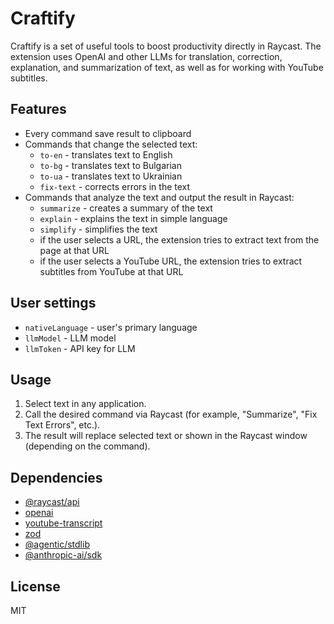 # Craftify

Craftify is a set of useful tools to boost productivity directly in Raycast. The extension uses OpenAI and other LLMs for translation, correction, explanation, and summarization of text, as well as for working with YouTube subtitles.

## Features

- Every command save result to clipboard
- Commands that change the selected text:
    + `to-en` - translates text to English
    + `to-bg` - translates text to Bulgarian
    + `to-ua` - translates text to Ukrainian
    + `fix-text` - corrects errors in the text
- Commands that analyze the text and output the result in Raycast:
    + `summarize` - creates a summary of the text
    + `explain` - explains the text in simple language
    + `simplify` - simplifies the text
    + if the user selects a URL, the extension tries to extract text from the page at that URL
    + if the user selects a YouTube URL, the extension tries to extract subtitles from YouTube at that URL

## User settings

- `nativeLanguage` - user's primary language
- `llmModel` - LLM model
- `llmToken` - API key for LLM

## Usage

1. Select text in any application.
2. Call the desired command via Raycast (for example, "Summarize", "Fix Text Errors", etc.).
3. The result will replace selected text or shown in the Raycast window (depending on the command).

## Dependencies

- [@raycast/api](https://www.npmjs.com/package/@raycast/api)
- [openai](https://www.npmjs.com/package/openai)
- [youtube-transcript](https://www.npmjs.com/package/youtube-transcript)
- [zod](https://www.npmjs.com/package/zod)
- [@agentic/stdlib](https://www.npmjs.com/package/@agentic/stdlib)
- [@anthropic-ai/sdk](https://www.npmjs.com/package/@anthropic-ai/sdk)

## License

MIT